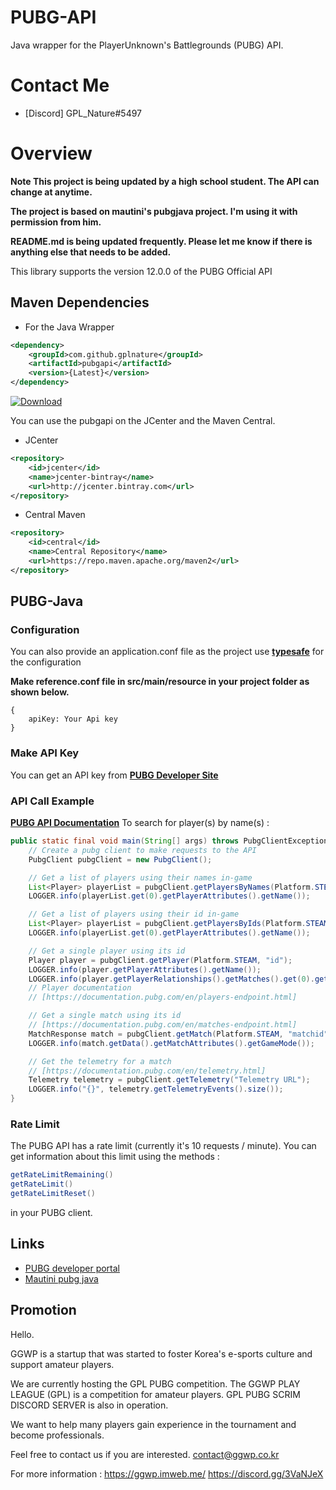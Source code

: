 # PUBG-API
Java wrapper for the PlayerUnknown's Battlegrounds (PUBG) API.

# Contact Me
- [Discord] GPL_Nature#5497

# Overview
**Note This project is being updated by a high school student. The API can change at anytime.**

**The project is based on mautini's pubgjava project. I'm using it with permission from him.**

**README.md is being updated frequently. Please let me know if there is anything else that needs to be added.**

This library supports the version 12.0.0 of the PUBG Official API

## Maven Dependencies

- For the Java Wrapper
```xml
<dependency>
    <groupId>com.github.gplnature</groupId>
    <artifactId>pubgapi</artifactId>
    <version>{Latest}</version>
</dependency>
```
[ ![Download](https://api.bintray.com/packages/gplnature/java-wrappers/pubgapi/images/download.svg) ](https://bintray.com/gplnature/java-wrappers/pubgapi/_latestVersion)

You can use the pubgapi on the JCenter and the Maven Central.

- JCenter
```xml
<repository>
    <id>jcenter</id>
    <name>jcenter-bintray</name>
    <url>http://jcenter.bintray.com</url>
</repository>
```
- Central Maven
```xml
<repository>
    <id>central</id>
    <name>Central Repository</name>
    <url>https://repo.maven.apache.org/maven2</url>	
</repository>
```

## PUBG-Java

### Configuration
You can also provide an application.conf file as the project use **[typesafe](https://github.com/lightbend/config)** for the configuration 

**Make reference.conf file in src/main/resource in your project folder as shown below.**
```
{
    apiKey: Your Api key
}
```
### Make API Key
You can get an API key from **[PUBG Developer Site](https://developer.playbattlegrounds.com/)**


### API Call Example
**[PUBG API Documentation](https://documentation.pubg.com/en/introduction.html)**
To search for player(s) by name(s) :
```java
public static final void main(String[] args) throws PubgClientException {
    // Create a pubg client to make requests to the API
    PubgClient pubgClient = new PubgClient();

    // Get a list of players using their names in-game
    List<Player> playerList = pubgClient.getPlayersByNames(Platform.STEAM, "name", "name2");
    LOGGER.info(playerList.get(0).getPlayerAttributes().getName());

    // Get a list of players using their id in-game
    List<Player> playerList = pubgClient.getPlayersByIds(Platform.STEAM, "id", "id2");
    LOGGER.info(playerList.get(0).getPlayerAttributes().getName());

    // Get a single player using its id
    Player player = pubgClient.getPlayer(Platform.STEAM, "id");
    LOGGER.info(player.getPlayerAttributes().getName());
    LOGGER.info(player.getPlayerRelationships().getMatches().get(0).getId());
    // Player documentation
    // [https://documentation.pubg.com/en/players-endpoint.html]

    // Get a single match using its id
    // [https://documentation.pubg.com/en/matches-endpoint.html]
    MatchResponse match = pubgClient.getMatch(Platform.STEAM, "matchid");
    LOGGER.info(match.getData().getMatchAttributes().getGameMode());

    // Get the telemetry for a match 
    // [https://documentation.pubg.com/en/telemetry.html]
    Telemetry telemetry = pubgClient.getTelemetry("Telemetry URL");
    LOGGER.info("{}", telemetry.getTelemetryEvents().size());
}
```

### Rate Limit
The PUBG API has a rate limit (currently it's 10 requests / minute). You can get information about this limit using the methods :
```java
getRateLimitRemaining()
getRateLimit()
getRateLimitReset()
```
in your PUBG client.

## Links
- [PUBG developer portal](https://developer.playbattlegrounds.com/)
- [Mautini pubg java](https://github.com/mautini/pubgjava)

## Promotion
Hello.

GGWP is a startup that was started to foster Korea's e-sports culture and support amateur players. 

We are currently hosting the GPL PUBG competition. The GGWP PLAY LEAGUE (GPL) is a competition for amateur players. GPL PUBG SCRIM DISCORD SERVER is also in operation. 

We want to help many players gain experience in the tournament and become professionals.  

Feel free to contact us if you are interested. 
contact@ggwp.co.kr

For more information : 
https://ggwp.imweb.me/
https://discord.gg/3VaNJeX
